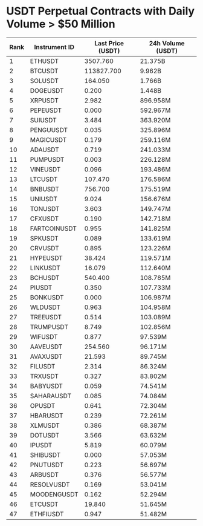 # USDT Perpetual Contracts with Daily Volume > $50 Million

| Rank | Instrument ID | Last Price (USDT) | 24h Volume (USDT) |
|------|---------------|-------------------|-------------------|
| 1 | ETHUSDT | 3507.760 | 21.375B |
| 2 | BTCUSDT | 113827.700 | 9.962B |
| 3 | SOLUSDT | 164.050 | 1.766B |
| 4 | DOGEUSDT | 0.200 | 1.448B |
| 5 | XRPUSDT | 2.982 | 896.958M |
| 6 | PEPEUSDT | 0.000 | 592.967M |
| 7 | SUIUSDT | 3.484 | 363.920M |
| 8 | PENGUUSDT | 0.035 | 325.896M |
| 9 | MAGICUSDT | 0.179 | 259.116M |
| 10 | ADAUSDT | 0.719 | 241.033M |
| 11 | PUMPUSDT | 0.003 | 226.128M |
| 12 | VINEUSDT | 0.096 | 193.486M |
| 13 | LTCUSDT | 107.470 | 176.586M |
| 14 | BNBUSDT | 756.700 | 175.519M |
| 15 | UNIUSDT | 9.024 | 156.676M |
| 16 | TONUSDT | 3.603 | 149.747M |
| 17 | CFXUSDT | 0.190 | 142.718M |
| 18 | FARTCOINUSDT | 0.955 | 141.825M |
| 19 | SPKUSDT | 0.089 | 133.619M |
| 20 | CRVUSDT | 0.895 | 123.226M |
| 21 | HYPEUSDT | 38.424 | 119.571M |
| 22 | LINKUSDT | 16.079 | 112.640M |
| 23 | BCHUSDT | 540.400 | 108.785M |
| 24 | PIUSDT | 0.350 | 107.733M |
| 25 | BONKUSDT | 0.000 | 106.987M |
| 26 | WLDUSDT | 0.963 | 104.958M |
| 27 | TREEUSDT | 0.514 | 103.089M |
| 28 | TRUMPUSDT | 8.749 | 102.856M |
| 29 | WIFUSDT | 0.877 | 97.539M |
| 30 | AAVEUSDT | 254.560 | 96.171M |
| 31 | AVAXUSDT | 21.593 | 89.745M |
| 32 | FILUSDT | 2.314 | 86.324M |
| 33 | TRXUSDT | 0.327 | 83.802M |
| 34 | BABYUSDT | 0.059 | 74.541M |
| 35 | SAHARAUSDT | 0.085 | 74.084M |
| 36 | OPUSDT | 0.641 | 72.304M |
| 37 | HBARUSDT | 0.239 | 72.261M |
| 38 | XLMUSDT | 0.386 | 68.387M |
| 39 | DOTUSDT | 3.566 | 63.632M |
| 40 | IPUSDT | 5.819 | 60.079M |
| 41 | SHIBUSDT | 0.000 | 57.053M |
| 42 | PNUTUSDT | 0.223 | 56.697M |
| 43 | ARBUSDT | 0.376 | 56.577M |
| 44 | RESOLVUSDT | 0.169 | 53.041M |
| 45 | MOODENGUSDT | 0.162 | 52.294M |
| 46 | ETCUSDT | 19.840 | 51.645M |
| 47 | ETHFIUSDT | 0.947 | 51.482M |

